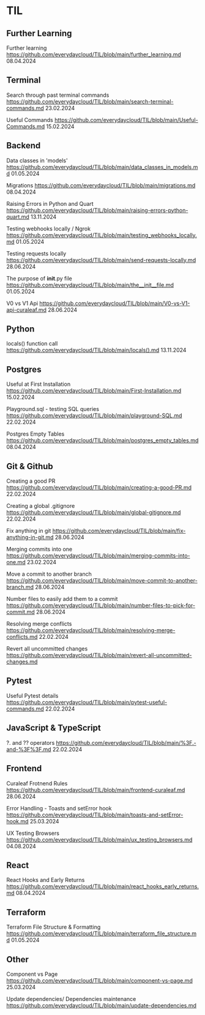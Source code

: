 # TIL

## Further Learning

Further learning 
https://github.com/everydaycloud/TIL/blob/main/further_learning.md 08.04.2024

## Terminal 

Search through past terminal commands
https://github.com/everydaycloud/TIL/blob/main/search-terminal-commands.md 23.02.2024

Useful Commands
https://github.com/everydaycloud/TIL/blob/main/Useful-Commands.md 15.02.2024

## Backend

Data classes in 'models'
https://github.com/everydaycloud/TIL/blob/main/data_classes_in_models.md 01.05.2024

Migrations
https://github.com/everydaycloud/TIL/blob/main/migrations.md 08.04.2024

Raising Errors in Python and Quart 
https://github.com/everydaycloud/TIL/blob/main/raising-errors-python-quart.md 13.11.2024

Testing webhooks locally / Ngrok 
https://github.com/everydaycloud/TIL/blob/main/testing_webhooks_locally.md 01.05.2024

Testing requests locally 
https://github.com/everydaycloud/TIL/blob/main/send-requests-locally.md 28.06.2024

The purpose of __init__.py file
https://github.com/everydaycloud/TIL/blob/main/the__init__file.md 01.05.2024

V0 vs V1 Api
https://github.com/everydaycloud/TIL/blob/main/V0-vs-V1-api-curaleaf.md 28.06.2024

## Python 

locals() function call
https://github.com/everydaycloud/TIL/blob/main/locals().md 13.11.2024

## Postgres

Useful at First Installation
https://github.com/everydaycloud/TIL/blob/main/First-Installation.md 15.02.2024

Playground.sql - testing SQL queries
https://github.com/everydaycloud/TIL/blob/main/playground-SQL.md 22.02.2024

Postgres Empty Tables
https://github.com/everydaycloud/TIL/blob/main/postgres_empty_tables.md 08.04.2024

## Git & Github

Creating a good PR
https://github.com/everydaycloud/TIL/blob/main/creating-a-good-PR.md 22.02.2024

Creating a global .gitignore
https://github.com/everydaycloud/TIL/blob/main/global-gitignore.md 22.02.2024

Fix anything in git 
https://github.com/everydaycloud/TIL/blob/main/fix-anything-in-git.md 28.06.2024

Merging commits into one
https://github.com/everydaycloud/TIL/blob/main/merging-commits-into-one.md 23.02.2024

Move a commit to another branch
https://github.com/everydaycloud/TIL/blob/main/move-commit-to-another-branch.md 28.06.2024

Number files to easily add them to a commit
https://github.com/everydaycloud/TIL/blob/main/number-files-to-pick-for-commit.md 28.06.2024

Resolving merge conflicts
https://github.com/everydaycloud/TIL/blob/main/resolving-merge-conflicts.md 22.02.2024

Revert all uncommitted changes
https://github.com/everydaycloud/TIL/blob/main/revert-all-uncommitted-changes.md

## Pytest

Useful Pytest details
https://github.com/everydaycloud/TIL/blob/main/pytest-useful-commands.md 22.02.2024

## JavaScript & TypeScript

?. and ?? operators
https://github.com/everydaycloud/TIL/blob/main/%3F.-and-%3F%3F.md 22.02.2024

## Frontend

Curaleaf Frotnend Rules 
https://github.com/everydaycloud/TIL/blob/main/frontend-curaleaf.md 28.06.2024

Error Handling - Toasts and setError hook
https://github.com/everydaycloud/TIL/blob/main/toasts-and-setError-hook.md 25.03.2024

UX Testing Browsers 
https://github.com/everydaycloud/TIL/blob/main/ux_testing_browsers.md 04.08.2024

## React

React Hooks and Early Returns
https://github.com/everydaycloud/TIL/blob/main/react_hooks_early_returns.md 08.04.2024

## Terraform

Terraform File Structure & Formatting
https://github.com/everydaycloud/TIL/blob/main/terraform_file_structure.md 01.05.2024

## Other

Component vs Page 
https://github.com/everydaycloud/TIL/blob/main/component-vs-page.md 25.03.2024

Update dependencies/ Dependencies maintenance
https://github.com/everydaycloud/TIL/blob/main/update-dependencies.md
